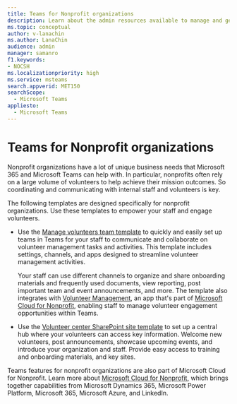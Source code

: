 ```yaml
---
title: Teams for Nonprofit organizations
description: Learn about the admin resources available to manage and get the most out of Teams for your nonprofit organization.
ms.topic: conceptual
author: v-lanachin
ms.author: LanaChin
audience: admin
manager: samanro
f1.keywords:
- NOCSH
ms.localizationpriority: high
ms.service: msteams
search.appverid: MET150
searchScope:
  - Microsoft Teams
appliesto: 
  - Microsoft Teams
---
```


# Teams for Nonprofit organizations

Nonprofit organizations have a lot of unique business needs that Microsoft 365 and Microsoft Teams can help with. In particular, nonprofits often rely on a large volume of volunteers to help achieve their mission outcomes. So coordinating and communicating with internal staff and volunteers is key.

The following templates are designed specifically for nonprofit organizations. Use these templates to empower your staff and engage volunteers.

- Use the [Manage volunteers team template](../team-templates-nonprofit.md) to quickly and easily set up teams in Teams for your staff to communicate and collaborate on volunteer management tasks and activities. This template includes settings, channels, and apps designed to streamline volunteer management activities.

    Your staff can use different channels to organize and share onboarding materials and frequently used documents, view reporting, post important team and event announcements, and more. The template also integrates with [Volunteer Management](/dynamics365/industry/nonprofit/volunteer-management-use), an app that's part of [Microsoft Cloud for Nonprofit](/industry/nonprofit), enabling staff to manage volunteer engagement opportunities within Teams.

- Use the [Volunteer center SharePoint site template](https://support.microsoft.com/office/use-the-sharepoint-volunteer-center-template-b2ddd3b5-eb1a-425d-b059-a51ed9bff819) to set up a central hub where your volunteers can access key information. Welcome new volunteers, post announcements, showcase upcoming events, and introduce your organization and staff. Provide easy access to training and onboarding materials, and key sites.

Teams features for nonprofit organizations are also part of Microsoft Cloud for Nonprofit. Learn more about [Microsoft Cloud for Nonprofit](/industry/nonprofit), which brings together capabilities from Microsoft Dynamics 365, Microsoft Power Platform, Microsoft 365, Microsoft Azure, and LinkedIn.